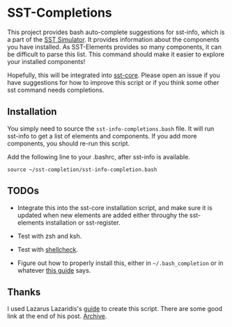 # SST-Completions

This project provides bash auto-complete suggestions for sst-info, which is a part of the [SST Simulator](https://sst-simulator.org/). It provides information about the components you have installed. As SST-Elements provides so many components, it can be difficult to parse this list. This command should make it easier to explore your installed components!

Hopefully, this will be integrated into [sst-core](https://github.com/sstsimulator/sst-core). Please open an issue if you have suggestions for how to improve this script or if you think some other sst command needs completions.

## Installation

You simply need to source the `sst-info-completions.bash` file. It will run sst-info to get a list of elements and components. If you add more components, you should re-run this script.

Add the following line to your .bashrc, after sst-info is available.

```source ~/sst-completion/sst-info-completion.bash```

## TODOs

* Integrate this into the sst-core installation script, and make sure it is updated when new elements are added either throughy the sst-elements installation or sst-register.

* Test with zsh and ksh.

* Test with [shellcheck](https://www.shellcheck.net/).

* Figure out how to properly install this, either in `~/.bash_completion` or in whatever [this guide](https://github.com/scop/bash-completion/blob/master/README.md#faq) says.

## Thanks

I used Lazarus Lazaridis's [guide](https://iridakos.com/programming/2018/03/01/bash-programmable-completion-tutorial) to create this script. There are some good link at the end of his post. [Archive](https://web.archive.org/web/20211027111231/https://iridakos.com/programming/2018/03/01/bash-programmable-completion-tutorial).
